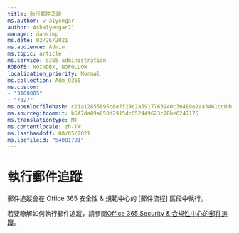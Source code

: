 ```yaml
---
title: 執行郵件追蹤
ms.author: v-aiyengar
author: AshaIyengar21
manager: dansimp
ms.date: 02/26/2021
ms.audience: Admin
ms.topic: article
ms.service: o365-administration
ROBOTS: NOINDEX, NOFOLLOW
localization_priority: Normal
ms.collection: Adm_O365
ms.custom:
- "3100005"
- "7327"
ms.openlocfilehash: c21a12855895c8e7f29c2a5917763940c30489e2aa3461cc0dc99799b86c9a34
ms.sourcegitcommit: b5f7da89a650d2915dc652449623c78be6247175
ms.translationtype: MT
ms.contentlocale: zh-TW
ms.lasthandoff: 08/05/2021
ms.locfileid: "54081781"
---
```

# <a name="run-a-message-trace"></a>執行郵件追蹤

郵件追蹤會在 Office 365 安全性 & 規範中心的 [郵件流程] 區段中執行。

若要瞭解如何執行郵件追蹤，請參閱[Office 365 Security & 合規性中心的郵件追蹤](https://go.microsoft.com/fwlink/?linkid=2103855)。
